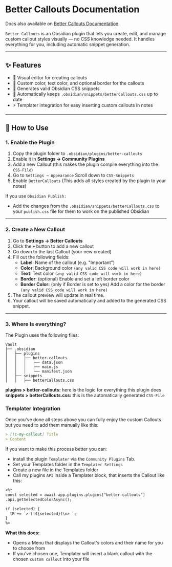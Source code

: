 # Better Callouts Documentation

Docs also available on [Better Callouts Documentation](https://bettercallouts.schacherl.me).

`Better Callouts` is an Obsidian plugin that lets you create, edit, and manage custom callout styles visually — no CSS knowledge needed. It handles everything for you, including automatic snippet generation.


---

## ✨ Features

- 🎨 Visual editor for creating callouts
- 🧠 Custom color, text color, and optional border for the callouts
- 💾 Generates valid Obsidian CSS snippets
- 🔄 Automatically keeps `.obsidian/snippets/betterCallouts.css` up to date
- ⚡ Templater integration for easy inserting custom callouts in notes

---

## 🚀 How to Use

### 1. Enable the Plugin

1. Copy the plugin folder to `.obsidian/plugins/better-callouts`
2. Enable it in **Settings → Community Plugins**
3. Add a new Callout (this makes the plugin compile everything into the `CSS-File`)
4. Go to `Settings → Appearance` Scroll down to `CSS-Snippets`
5. Enable `BetterCallouts` (This adds all styles created by the plugin to your notes)

If you use `Obsidian Publish:`
- Add the changes from the `.obsidian/snippets/betterCallouts.css` to your `publish.css` file for them to work on the published Obsidian

---

### 2. Create a New Callout

1. Go to **Settings → Better Callouts**
2. Click the **`+`** button to add a new callout
3. Go down to the last Callout (your new created)
4. Fill out the following fields:
   - **Label**: Name of the callout (e.g. "Important")
   - **Color**: Background color `(any valid CSS code will work in here)`
   - **Text**: Text color `(any valid CSS code will work in here)`
   - **Border**: (optional) Enable and set a left border color
   - **Border Color:** (only if Border is set to yes) Add a color for the border `(any valid CSS code will work in here)`
1. The callout preview will update in real time.
2. Your callout will be saved automatically and added to the generated CSS snippet.

---

### 3. Where Is everything?

The Plugin uses the following files:

```plaintext
Vault
├── .obsidian
│   ├── plugins
│   │   ├── better-callouts
│   │   │   ├── data.json
│   │   │   ├── main.js
│   │   │   └── manifest.json
│   ├── snippets
│   │   ├── betterCallouts.css
```

**plugins > better-callouts:** here is the logic for everything this plugin does
**snippets > betterCallouts.css:** this is the automatically generated `CSS-File`

### Templater Integration
Once you've done all steps above you can fully enjoy the custom Callouts but you need to add them manually like this:
```md
> [!c-my-callout] Title
> Content
```

If you want to make this process better you can:
- install the plugin `Templater` via the `Community Plugins` Tab.
- Set your Templates folder in the `Templater Settings`
- Create a new file in the Templates folder
- Call my plugins `API` inside a Templater block, that inserts the Callout like this:

```txt
<%*
const selected = await app.plugins.plugins["better-callouts"]
.api.getSelectedColorAsync();

if (selected) {
  tR += `> [!${selected}]\n> `;
}
%>
```

**What this does:**
- Opens a Menu that displays the Callout's colors and their name for you to choose from
- If you've chosen one, Templater will insert a blank callout with the chosen `custom callout` into your file
